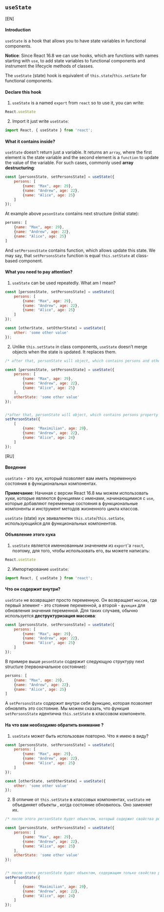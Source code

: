 ## `useState`

[EN]

#### Introduction

`useState` is a hook that allows you to have state variables in functional components.

**Notice**: Since React 16.8 we can use hooks, which are functions with names starting with `use`, to add state variables to functional components and instrument the lifecycle methods of classes.

The `useState` (state) hook is equivalent of `this.state`/`this.setSate` for functional components.

#### Declare this hook

1. `useState` is a named `export` from `react` so to use it, you can write:
```jsx
React.useState
```
2. Import it just write `useState`:
```jsx
import React, { useState } from 'react';
```

#### What it contains inside?
`useState` doesn’t return just a variable. It returns an `array`, where the first element is the state variable and the second element is a `function` to update the value of the variable. 
For such cases, commonly used **array destructuring**:

```jsx
const [personsState, setPersonsState] = useState({
    persons: [
        {name: "Max", age: 29},
        {name: "Andrew", age: 22},
        {name: "Alice", age: 25}
    ]
});
```

At example above `pesonState` contains next structure (initial state):

```jsx
persons: [
    {name: "Max", age: 29},
    {name: "Andrew", age: 22},
    {name: "Alice", age: 25}
]
```

And `setPersonsState` contains function, which allows update this state. We may say, that `setPersonsState` function is equal `this.setState` at class-based component.

#### What you need to pay attention?
1. `useState` can be used repeatedly. What am I mean?
```jsx
const [personsState, setPersonsState] = useState({
    persons: [
        {name: "Max", age: 29},
        {name: "Andrew", age: 22},
        {name: "Alice", age: 25}
    ]
});

const [otherState, setOtherState] = useState({
    other: 'some other value'
});

```

2. Unlike `this.setState` in class components, `useState` doesn’t merge objects when the state is updated. It replaces them.

```jsx
/* after that, personState will object, which contains persons and otherState properties */

const [personsState, setPersonsState] = useState({
    persons: [
        {name: "Max", age: 29},
        {name: "Andrew", age: 22},
        {name: "Alice", age: 25}
    ],
    otherState: 'some other value'
});


/*after that, personState will object, which contains persons property only*/
setPersonState({
    [
        {name: "Maximilian", age: 29},
        {name: "Andrew", age: 22},
        {name: "Alice", age: 24}
    ]
});
```

[RU]

#### Введение

`useState` - это хук, который позволяет вам иметь переменную состояния в функциональных компонентах.

**Примечание**: Начиная с версии React 16.8  мы можем использовать хуки, которые являются функциями с именами, начинающимися с `use`, которые добавляют переменные состояния в функциональные компоненты и инструмент методов жизненного цикла классов.

`useState` (state) хук эвивалентен `this.state`/`this.setSate`, использующийся для функциональных компонентов.

#### Объявление этого хука

1. `useState` является именнованным значением из `export`'а  `react`, поэтому, для того, чтобы использовать его, вы можете написать:
```jsx
React.useState
```
2. Импортирование `useState`:
```jsx
import React, { useState } from 'react';
```

#### Что он содержит внутри?

`useState` не возвращает просто переменную. Он возвращает `массив`, где первый элемент - это стояние переменной, а второй - `функция` для обновления значения переменной. 
Для таких случаев, обычно используется  **деструктуризация массива**:

```jsx
const [personsState, setPersonsState] = useState({
    persons: [
        {name: "Max", age: 29},
        {name: "Andrew", age: 22},
        {name: "Alice", age: 25}
    ]
});
```

В примере выше `pesonState` содержит следующую структуру next structure (первоначальное состояние):

```jsx
persons: [
    {name: "Max", age: 29},
    {name: "Andrew", age: 22},
    {name: "Alice", age: 25}
]
```

А `setPersonsState` содержит внутри себя функцию, которая позволяет обновлять это состояние. Мы можем сказать, что функция `setPersonsState` идентична `this.setState` в классовом компоненте.

#### На что вам необходимо обратить внимание ?
1. `useState` может быть использован повторно. Что я имею в виду?

```jsx
const [personsState, setPersonsState] = useState({
    persons: [
        {name: "Max", age: 29},
        {name: "Andrew", age: 22},
        {name: "Alice", age: 25}
    ]
});

const [otherState, setOtherState] = useState({
    other: 'some other value'
});

```

2. В отличие от `this.setState` в классовых компонентах, `useState` не объединяет объекты , когда состояние обновилось. Оно заменяет их.

```jsx
/* после этого personState будет объектом, который содержит свойства persons и otherState */

const [personsState, setPersonsState] = useState({
    persons: [
        {name: "Max", age: 29},
        {name: "Andrew", age: 22},
        {name: "Alice", age: 25}
    ],
    otherState: 'some other value'
});


/* после этого personState будет объектом, содержащим только свойство persons */
setPersonState({
    [
        {name: "Maximilian", age: 29},
        {name: "Andrew", age: 22},
        {name: "Alice", age: 24}
    ]
});
```
